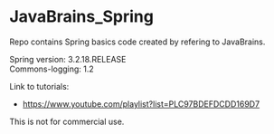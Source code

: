 # JavaBrains_Spring
Repo contains Spring basics code created by refering to JavaBrains. <br/>

Spring version: 3.2.18.RELEASE  <br/>
Commons-logging: 1.2  <br/>

Link to tutorials: <br/>
  * https://www.youtube.com/playlist?list=PLC97BDEFDCDD169D7  <br/>

This is not for commercial use. 
